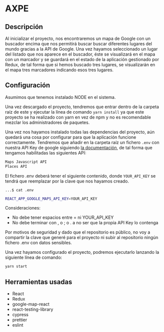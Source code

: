 # AXPE

## Descripción

Al inicializar el proyecto, nos encontraremos un mapa de Google con un buscador
encima que nos permitirá buscar buscar diferentes lugares del mundo gracias a la
API de Google. Una vez hayamos seleccionado un lugar del listado que nos aparece
en el buscador, éste se visualizará en el mapa con un marcador y se guardará en
el estado de la aplicación gestionado por Redux, de tal forma que si hemos
buscado tres lugares, se visualizarán en el mapa tres marcadores indicando esos
tres lugares.

## Configuración

Asumimos que tenemos instalado NODE en el sistema.

Una vez descargado el proyecto, tendremos que entrar dentro de la carpeta raíz
de este y ejecutar la línea de comando `yarn install` ya que este proyecto se ha
realizado con yarn en vez de npm y no es recomendable mezclar los
administradores de paquetes.

Una vez nos hayamos instalado todas las dependencias del proyecto, aún quedará
una cosa por configurar para que la aplicación funcione correctamente. Tendremos
que añadir en la carpeta raíz un fichero `.env` con nuestra API Key de google
siguiendo
[la documentación](https://developers.google.com/maps/documentation/javascript/get-api-key),
de tal forma que tengamos habilitadas las siguientes API:

```sh
Maps Javascript API
Places API
```

El fichero .env deberá tener el siguiente contenido, donde `YOUR_API_KEY` se
tendrá que reemplazar por la clave que nos hayamos creado.

`...$ cat .env`

```sh
REACT_APP_GOOGLE_MAPS_API_KEY=YOUR_API_KEY
```

Consideraciones:

- No debe tener espacios entre = ni YOUR_API_KEY
- No debe terminar con , o ; o . a no ser que la propia API Key lo contenga

Por motivos de seguridad y dado que el repositorio es público, no voy a
compartir la clave que generé para el proyecto ni subir al repositorio ningún
fichero .env con datos sensibles.

Una vez hayamos configurado el proyecto, podremos ejecutarlo lanzando la
siguiente línea de comando:

```sh
yarn start
```

## Herramientas usadas

- React
- Redux
- google-map-react
- react-testing-library
- cypress
- prettier
- eslint
